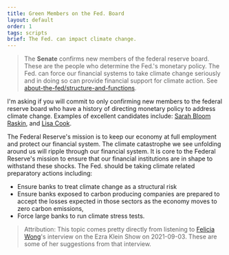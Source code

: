 ```yaml
---
title: Green Members on the Fed. Board
layout: default
order: 1
tags: scripts
brief: The Fed. can impact climate change.
---
```


> The **Senate** confirms new members of the federal reserve board.
> These are the people who determine the Fed.'s monetary policy.  The
> Fed. can force our financial systems to take climate change
> seriously and in doing so can provide financial support for climate
> action.  See [about-the-fed/structure-and-functions][].

[about-the-fed/structure-and-functions]: https://www.federalreserveeducation.org/about-the-fed/structure-and-functions

I'm asking if you will commit to only confirming new members to the
federal reserve board who have a history of directing monetary policy
to address climate change.  Examples of excellent candidates include:
[Sarah Bloom Raskin][], and [Lisa Cook][].

[Sarah Bloom Raskin]: https://en.wikipedia.org/wiki/Sarah_Bloom_Raskin
[Lisa Cook]: https://en.wikipedia.org/wiki/Lisa_D._Cook

The Federal Reserve's mission is to keep our economy at full
employment and protect our financial system.  The climate catastrophe
we see unfolding around us will ripple through our financial system.
It is core to the Federal Reserve's mission to ensure that our
financial institutions are in shape to withstand these shocks.  The
Fed. should be taking climate related preparatory actions including:
- Ensure banks to treat climate change as a structural risk
- Ensure banks exposed to carbon producing companies are prepared to
  accept the losses expected in those sectors as the economy moves to
  zero carbon emissions,
- Force large banks to run climate stress tests.

> Attribution: This topic comes pretty directly from listening to
> [Felicia Wong][]'s interview on the Ezra Klein Show on 2021-09-03.
> These are some of her suggestions from that interview.

[Felicia Wong]: https://rooseveltinstitute.org/authors/felicia-wong/
